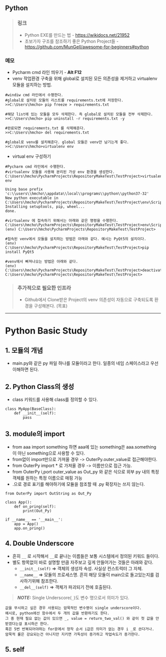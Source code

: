 ## Python

> ### 링크
> * Python EXE를 만드는 법 - https://wikidocs.net/21952
> * 초보가자 구조를 참조하기 좋은 Python Project들 - https://github.com/MunGell/awesome-for-beginners#python 

### 메모
* Pycharm cmd 라인 띄우기 - **Alt F12**
* venv 작업환경 구축을 위해 global로 설치된 모든 의존성을 제거하고 virtualenv 모듈을 설치하는 방법.
```
#windiw cmd 라인에서 수행한다.
#global로 설치된 모듈의 리스트를 requirements.txt에 저장한다.
>>C:\Users\hmcho> pip freeze > requirements.txt

#해당 list에 있는 모듈을 모두 삭제한다. 즉 global로 설치된 모듈을 전부 삭제한다.
>>C:\Users\hmcho> pip uninstall -r requirements.txt -y

#완료되면 requirements.txt 를 삭제해준다.
>>C:\Users\hmcho> del requirements.txt

#global로 venv를 설치해준다. global 모듈은 venv만 남기는게 좋다.
>>C:\Users\hmcho>virtualenv env
```
* virtual env 구성하기
```
#Pycharm cmd 라인에서 수행한다.
#virtualenv 모듈을 사용해 분리된 가상 env 환경을 생성한다.
C:\Users\hmcho\PycharmProjects\RepositoryMakeTest\TestProject>virtualenv env

Using base prefix 'c:\\users\\hmcho\\appdata\\local\\programs\\python\\python37-32'
New python executable in C:\Users\hmcho\PycharmProjects\RepositoryMakeTest\TestProject\env\Scripts\python.exe
Installing setuptools, pip, wheel...
done.

#virtualenv 에 접속하기 위해서는 아래와 같은 명령을 수행한다.
C:\Users\hmcho\PycharmProjects\RepositoryMakeTest\TestProject>env\Scripts\activate.bat
(env) C:\Users\hmcho\PycharmProjects\RepositoryMakeTest\TestProject>

#접속된 venv에서 모듈을 설치하는 방법은 아래와 같다. 예시는 PyQt5의 설치이다.
(env) C:\Users\hmcho\PycharmProjects\RepositoryMakeTest\TestProject>pip install PyQt5

#venv에서 빠져나오는 방법은 아래와 같다.
(env) C:\Users\hmcho\PycharmProjects\RepositoryMakeTest\TestProject>deactivate
C:\Users\hmcho\PycharmProjects\RepositoryMakeTest\TestProject>
```

> ### 추가적으로 필요한 인프라
> * Github에서 Clone받은 Project의 venv 의존성이 자동으로 구축되도록 환경을 구성해본다. (목표)


-----------------------------------
# Python Basic Study

## 1. 모듈의 개념
+ main.py와 같은 py 파일 하나를 모듈이라고 한다. 일종의 네임 스페이스라고 우선 이해하면 된다.

## 2. Python Class의 생성
+ class 키워드를 사용해 class를 정의할 수 있다.
```
class MyApp(BaseClass):
    def __init__(self):
        pass
```

## 3. module의 import
+ from aaa import something 하면 aaa에 있는 something은 aaa.something 이 아닌 something으로 사용할 수 있다.
+ from없이 import만으로 가져올 경우 -> OuterPy.outer_value로 접근해야한다.
+ from OuterPy import * 로 가져올 경우 -> 이름만으로 접근 가능. 
+ from OuterPy i,port outer_value as Out_py 와 같은 식으로 외부 py 내의 특정 객체를 원하는 특정 이름으로 매핑 가능 
+ .으로 경로 표기를 해야하기에 모듈을 참조할 때 .py 확장자는 쓰지 않는다.
```
from OuterPy import OutString as Out_Py

class App():
    def on_pring(self):
        print(Out_Py)

if __name__ == '__main__':
    app = App()
    app.on_pring()
```

## 4. Double Underscore
+ 흔히 ```__``` 로 시작해서 ```__```로 끝나는 이름들은 보통 시스템에서 정의된 키워드 들이다.
+ 별도 항목없이 바로 설명할 만큼 자주보고 깊게 안들어가는 것들은 아래와 같다.
    * ```__init__(self)``` => 객체의 생성자 속성. 사실상 컨스트럭터 그 자체.
    * ```__name__``` => 모듈의 프로세스명. 흔히 해당 모듈이 main으로 돌고있는지를 검사하기위해 참조한다.
    * ```__del__(self)``` => 객체가 파괴되기 전에 호출된다.
> **_NOTE:_**  Single Underscore(```_```)도 변수 명으로서 의미가 있다.
```
값을 무시하고 싶은 경우 사용되는 암묵적인 변수명이 single underscore이다.
예시로, python에선 함수에서 두 개의 값을 반환하기도 한다.
그 중 현재 필요 없는 값이 있으면 _, value = return_two_val() 와 같이 첫 값을 안받겠다는걸 표시하곤 한다.
혹은 5번 반복되어야하는 for문에서 정작 순서 i값은 의미가 없는 경우 i _로 쓴다거나.
암묵적 룰은 강요되는건 아니지만 지키면 가독성이 증가하고 작업속도가 증가한다.
```

## 5. self
